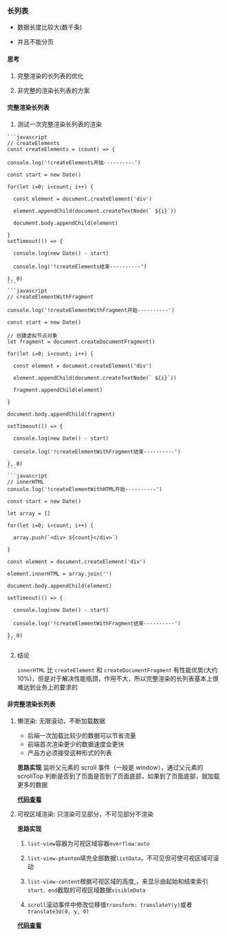 ### 长列表

  * 数据长度比较大(数千条)

  * 并且不能分页

#### 思考

  1. 完整渲染的长列表的优化

  2. 非完整的渲染长列表的方案

#### 完整渲染长列表

  1. 测试一次完整渲染长列表的渲染

    ```javascript
    // createElements
    const createElements = (count) => {
        
    console.log('!createElements开始----------')
        
    const start = new Date()
    
    for(let i=0; i<count; i++) {
        
      const element = document.createElement('div')
      
      element.appendChild(document.createTextNode(` ${i}`))
        
      document.body.appendChild(element)
        
    }
    setTimeout(() => {
        
      console.log(new Date() - start)
        
      console.log('!createElements结束----------')
        
    }, 0)
    ```
    ```javascript
    // createElementWithFragment

    console.log('!createElementWithFragment开始----------')

    const start = new Date()
    
    // 创建虚拟节点对象
    let fragment = document.createDocumentFragment()
    
    for(let i=0; i<count; i++) {
        
      const element = document.createElement('div')
      
      element.appendChild(document.createTextNode(` ${i}`))
        
      fragment.appendChild(element)
        
    }

    document.body.appendChild(fragment)

    setTimeout(() => {
        
      console.log(new Date() - start)
        
      console.log('!createElementWithFragment结束----------')
        
    }, 0)
    ```
    ```javascript
    // innerHTML
    console.log('!createElementWithHTML开始----------')

    const start = new Date()
    
    let array = []

    for(let i=0; i<count; i++) {
        
      array.push(`<div> ${count}</div>`)
        
    }

    const element = document.createElement('div')
    
    element.innerHTML = array.join('')

    document.body.appendChild(element)

    setTimeout(() => {
        
      console.log(new Date() - start)
        
      console.log('!createElementWithFragment结束----------')
        
    }, 0)
    ```

  2. 结论

     `innerHTML` 比 `createElement` 和 `createDocumentFragment` 有性能优势(大约10%)，但是对于解决性能瓶颈，作用不大，所以完整渲染的长列表基本上很难达到业务上的要求的

#### 非完整渲染长列表
  1. 懒渲染: 无限滚动，不断加载数据
      * 后端一次加载比较少的数据可以节省流量
      * 前端首次渲染更少的数据速度会更快
      * 产品方必须接受这种形式的列表

      **思路实现**
      监听父元素的 scroll 事件（一般是 window），通过父元素的 scrollTop 判断是否到了页面是否到了页面底部，如果到了页面底部，就加载更多的数据

      **[代码查看](https://github.com/KayanChan/weekly-javascript/blob/master/code/vue/LazyList.vue)**

  2. 可视区域渲染: 只渲染可见部分，不可见部分不渲染

      **思路实现**
      1. `list-view`容器为可视区域容器`overflow:auto`

      2. `list-view-phantom`填充全部数据`listData`，不可见但可使可视区域可滚动

      3. `list-view-content`根据可视区域的高度,，来显示由起始和结束索引`start、end`截取的可视区域数据`visibleData`

      4. `scroll`滚动事件中修改位移值`transform: translateY(y)`或者`translate3d(0, y, 0)`

      **[代码查看](https://github.com/KayanChan/weekly-javascript/blob/master/code/vue/VisibleAreaRenderList.vue)**
